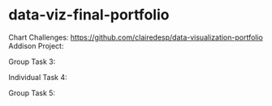 # data-viz-final-portfolio
Chart Challenges:
https://github.com/clairedesp/data-visualization-portfolio
Addison Project:

Group Task 3:

Individual Task 4:

Group Task 5:

